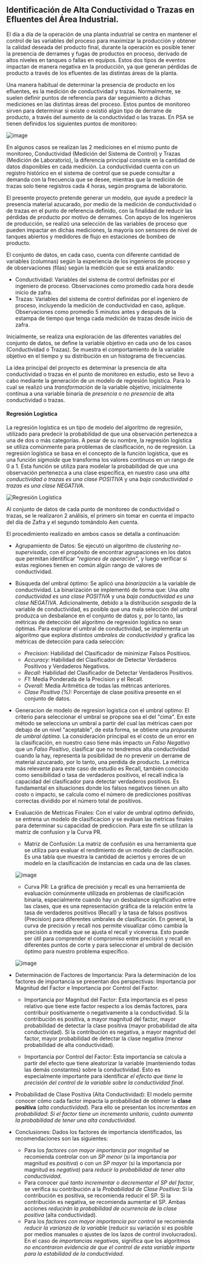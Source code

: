 ## Identificación de Alta Conductividad o Trazas en Efluentes del Área Industrial.

El día a día de la operación de una planta industrial se centra en mantener el control de las variables del proceso para maximizar la producción y obtener la calidad deseada del producto final, durante la operación es posible tener la presencia de derrames y fugas de productos en proceso, derivado de altos niveles en tanques o fallas en equipos. Estos dos tipos de eventos impactan de manera negativa en la producción, ya que generan pérdidas de producto a través de los efluentes de las distintas áreas de la planta. 

Una manera habitual de determinar la presencia de producto en los efluentes, es la medición de conductividad y trazas. Normalmente, se suelen definir puntos de referencia para dar seguimiento a dichas mediciones en las distintas áreas del proceso. Estos puntos de monitoreo sirven para determinar si existe o existió algún tipo de derrame de producto, a través del aumento de la conductividad o las trazas. En PSA se tienen definidos los siguientes puntos de monitoreo:  

 ![image](https://github.com/dsPSA2023/PSA/assets/161398218/b1dc3507-540b-4d28-873d-2e1af99efdaa)  

En algunos casos se realizan las 2 mediciones en el mismo punto de monitoreo, Conductividad (Medición del Sistema de Control) y Trazas (Medición de Laboratorio),  la diferencia principal consiste en la cantidad de datos disponibles en cada medición.  La conductividad cuenta con un registro histórico en el sistema de control que se puede consultar a demanda con la frecuencia que se desee, mientras que la medición de trazas solo tiene registros cada 4 horas, según programa de laboratorio.   

El presente proyecto pretende generar un modelo, que ayude a predecir la presencia material azucarado, por medio de la medición de conductividad o de trazas en el punto de referencia definido, con la finalidad de reducir las pérdidas de producto por motivo de derrames. Con apoyo de los ingenieros de producción, se realizó una selección de las variables de proceso que pueden impactar en dichas mediciones, la mayoría son sensores de nivel de tanques abiertos y medidores de flujo en estaciones de bombeo de producto.

El conjunto de datos, en cada caso, cuenta con diferente cantidad de variables (columnas) según la experiencia de los ingenieros de proceso y de observaciones (filas) según la medición que se está analizando:  

 - Conductividad:  Variables del sistema de control definidas por el ingeniero de proceso. Observaciones como promedio cada hora desde inicio de zafra.
 - Trazas: Variables del sistema de control definidas por el ingeniero de proceso, incluyendo la medición de conductividad en caso, aplique. Observaciones como promedio 5 minutos antes y después de la estampa de tiempo que tenga cada medición de trazas desde inicio de zafra. 

Inicialmente, se realiza una exploración de las diferentes variables del conjunto de datos, se define la variable objetivo en cada uno de los casos (Conductividad o Trazas). Se muestra el comportamiento de la variable objetivo en el tiempo y su distribución en un histograma de frecuencias.  

La idea principal del proyecto es determinar la presencia de alta conductividad o trazas en el punto de monitoreo en estudio, esto se llevo a cabo mediante la generación de un modelo de regresión logística. Para lo cual se realizó una *transformación* de la variable objetivo, inicialmente continua a una variable binaria de *presencia* o *no presencia* de alta conductividad o trazas. 

#### Regresión Logística

La regresión logística es un tipo de modelo del algoritmo de regresión, utilizado para predecir la probabilidad de que una observación pertenezca a una de dos o más categorías. A pesar de su nombre, la regresión logística se utiliza comúnmente para problemas de clasificación, no de regresión. La regresión logística se basa en el concepto de la función logística, que es una función *sigmoide* que transforma los valores continuos en un rango de 0 a 1. Esta función se utiliza para modelar la probabilidad de que una observación pertenezca a una clase específica, en nuestro caso una *alta conductividad o trazas es una clase POSITIVA* y una *baja conductividad o trazas es una clase NEGATIVA*.


  ![Regresión Logística](https://github.com/dsPSA2023/PSA/assets/161398218/aafdb0f4-6cd2-418b-99af-2558f3ed1ff6)

Al conjunto de datos de cada punto de monitoreo de conductividad o trazas, se le realizaron 2 análisis, el primero sin tomar en cuenta el impacto del día de Zafra y el segundo tomándolo Aen cuenta.  

El procedimiento realizado en ambos casos se detalla a continuación:

  - Agrupamiento de Datos: Se ejecutó un algoritmo de *clustering no-supervisado*, con el propósito de encontrar agrupaciones en los datos que permitan identificar *"regiones de operación"*, y luego verificar si estas regiones tienen en común algún rango de valores de conductividad.
    
  - Búsqueda del umbral óptimo: Se aplicó una *binarización* a la variable de conductividad. La binarización se implementó de forma que: Una *alta conductividad es una clase POSITIVA* y una *baja conductividad es una clase NEGATIVA*. Adicionalmente, debido a la distribución *sesgada* de la variable de conductividad, es posible que una mala selección del umbral produzca un desbalance en el conjunto de datos y, por lo tanto, las métricas de detección del algoritmo de regresión logística no sean óptimas.  Para explorar el umbral de conductividad, se implementa un algoritmo que explora *distintos umbrales de conductividad* y grafica las métricas de detección para cada selección:
  
     - *Precision:* Habilidad del Clasificador de minimizar Falsos Positivos.
     - *Accuracy:* Habilidad del Clasificador de Detectar Verdaderos Positivos y Verdaderos Negativos.
     - *Recall:* Habilidad del Clasificador de Detectar Verdaderos Positivos.
     - *F1:* Media Ponderada de la Precision y el Recall.
     - *Overall:* Media Aritmética de todas las métricas anteriores.
     - *Clase Positiva (%):* Porcentaje de clase positiva presente en el conjunto de datos.
  
- Generacion de modelo de regresion logistica con el umbral optimo: El criterio para seleccionar el umbral se propone sea el del "cima". En este método se selecciona un umbral a partir del cual las métricas caen por debajo de un nivel "aceptable", de esta forma, se obtiene una *propuesta de umbral óptima*. La consideración principal es el costo de un error en la clasificación, en nuestro caso tiene más impacto un *Falso Negativo* que un *Falso Positivo*, clasificar que no tendremos alta conductividad cuando la hay, representa la posibilidad de no prevenir un derrame de material azucarado, por lo tanto, una perdida de producto. La métrica más relevante para este caso de estudio es Recall, también conocido como sensibilidad o tasa de verdaderos positivos, el recall indica la capacidad del clasificador para detectar verdaderos positivos. Es fundamental en situaciones donde los falsos negativos tienen un alto costo o impacto, se calcula como el número de predicciones positivas correctas dividido por el número total de positivos.

  
- Evaluación de Metricas Finales:  Con el valor de umbral optimo definido, se entrena un modelo de clasificacion y se evaluan las metricas finales para determinar su capacidad de prediccion. Para este fin se utilizan la matriz de confusion y la Curva PR.

    - Matriz de Confusión: La matriz de confusión es una herramienta que se utiliza para evaluar el rendimiento de un modelo de clasificación. Es una tabla que muestra la cantidad de aciertos y errores de un modelo en la clasificación de instancias en cada una de las clases.
  
    ![image](https://github.com/dsPSA2023/PSA/assets/161398218/31991dda-7d3b-406e-8db1-03b66178cc1f)
  
    - Curva PR: La gráfica de precisión y recall es una herramienta de evaluación comúnmente utilizada en problemas de clasificación binaria, especialmente cuando hay un desbalance significativo entre las clases, que es una representación gráfica de la relación entre la tasa de verdaderos positivos (Recall) y la tasa de falsos positivos (Precision) para diferentes umbrales de clasificación. En general, la curva de precisión y recall nos permite visualizar cómo cambia la precisión a medida que se ajusta el recall y viceversa. Esto puede ser útil para comprender el compromiso entre precisión y recall en diferentes puntos de corte y para seleccionar el umbral de decisión óptimo para nuestro problema específico.
   
    ![image](https://github.com/dsPSA2023/PSA/assets/161398218/49c1f416-8d71-4761-9ac1-87dca0f77f1a)

     
- Determinación de Factores de Importancia: Para la determinación de los factores de importancia se presentan dos perspectivas: Importancia por Magnitud del Factor e Importancia por Control del Factor.

  - Importancia por Magnitud del Factor: Esta importancia es el peso relativo que tiene este factor respecto a los demás factores, para contribuir positivamente o negativamente a la conductividad. Si la contribución es positiva, a mayor magnitud del factor, mayor probabilidad de detectar la clase positiva (mayor probabilidad de alta conductividad). Si la contribución es negativa, a mayor magnitud del factor, mayor probabilidad de detectar la clase negativa (menor probabilidad de alta conductividad).
  
  - Importancia por Control del Factor: Esta importancia se calcula a partir del efecto que tiene aleatorizar la variable (manteniendo todas las demás constantes) sobre la conductividad. Esto es especialmente importante para identificar *el efecto que tiene la precisión del control de la variable sobre la conductividad final*.

- Probabilidad de Clase Positiva (Alta Conductividad): El modelo permite conocer cómo cada factor impacta la probabilidad de obtener la **clase positiva** (*alta conductividad*). Para ello se presentan los *incrementos en probabilidad*: *Si el factor tiene un incremento unitario, cuánto aumenta la probabilidad de tener una alta conductividad*.

- Conclusiones:
Dados los factores de importancia identificados, las recomendaciones son las siguientes:
  - Para los *factores con mayor importancia por magnitud* se recomienda controlar con un *SP menor* (si la importancia por magnitud es *positiva*) o con un *SP mayor* (si la importancia por magnitud es *negativa*) para *reducir la probabilidad de tener alta conductividad*.
  - Para conocer *qué tanto incrementar o decrementar el SP del factor*, se verifica su contribución a la *Probabilidad de Clase Positiva*: Si la contribución es positiva, se recomienda reducir el SP. Si la contribución es negativa, se recomienda aumentar el SP. Ambas acciones *reducirán la probabilidad de ocurrencia de la clase positiva* (alta conductividad).
  - Para los *factores con mayor importancia por control* se recomienda *reducir la varianza de la variable* (reducir su variación si es posible por medios manuales o ajustes de los lazos de control involucrados). En el caso de *importancias negativas*, significa que los algoritmos *no encontraron evidencia de que el control de esta variable importe para la estabilidad de la conductividad*.


